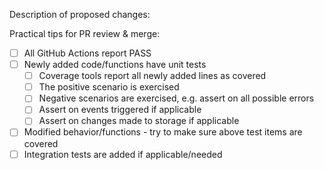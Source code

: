 Description of proposed changes:


Practical tips for PR review & merge:

- [ ] All GitHub Actions report PASS
- [ ] Newly added code/functions have unit tests
  - [ ] Coverage tools report all newly added lines as covered
  - [ ] The positive scenario is exercised
  - [ ] Negative scenarios are exercised, e.g. assert on all possible errors
  - [ ] Assert on events triggered if applicable
  - [ ] Assert on changes made to storage if applicable
- [ ] Modified behavior/functions - try to make sure above test items are covered
- [ ] Integration tests are added if applicable/needed
